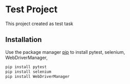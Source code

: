 # Test Project
This project created as test task

## Installation
Use the package manager [pip](https://pip.pypa.io/en/stable/) to install pytest, selenium, WebDriverManager, 

```bash
pip install pytest
pip install selenium
pip install WebDriverManager
```